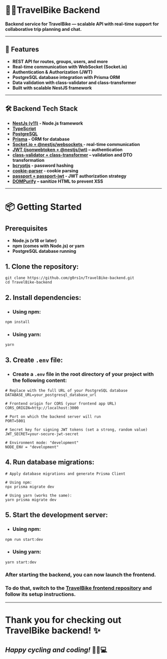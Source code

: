 # 🚴‍♂️TravelBike Backend

**Backend service for TravelBike — scalable API with real-time support for collaborative trip planning and chat.**

---

## 🚀 Features

- **REST API for routes, groups, users, and more**
- **Real-time communication with WebSocket (Socket.io)**
- **Authentication & Authorization (JWT)**
- **PostgreSQL database integration with Prisma ORM**
- **Data validation with class-validator and class-transformer**
- **Built with scalable NestJS framework**

---
 
## 🛠️ Backend Tech Stack

- **[NestJs (v11)](https://docs.nestjs.com/) - Node.js framework**
- **[TypeScript](https://www.typescriptlang.org/)**
- **[PostgreSQL](https://www.postgresql.org/)**
- **[Prisma](https://www.prisma.io/) - ORM for database** 
- **[Socket.io + @nestjs/websockets ](https://socket.io/) - real-time communication** 
- **[JWT (jsonwebtoken + @nestjs/jwt)](https://github.com/auth0/node-jsonwebtoken) – authentication**
- **[class-validator + class-transformer](https://github.com/typestack/class-validator) – validation and DTO transformation**
- **[bcryptjs](https://github.com/dcodeIO/bcrypt.js) - password hashing**
- **[cookie-parser](https://github.com/expressjs/cookie-parser) - cookie parsing**
- **[passport + passport-jwt](http://www.passportjs.org/packages/passport-jwt/) - JWT authorization strategy**
- **[DOMPurify](https://github.com/cure53/DOMPurify) – sanitize HTML to prevent XSS**

---

# 📦 Getting Started

## Prerequisites
- **Node.js (v18 or later)**
- **npm (comes with Node.js) or yarn**
- **PostgreSQL database running**

## 1. Clone the repository:

```
git clone https://github.com/g0rs1n/TravelBike-backend.git
cd TravelBike-backend
```

## 2. Install dependencies:

- ### Using npm:

```
npm install
```
- ### Using yarn:

```
yarn
```

## 3. Create `.env` file:

- ### Create a `.env` file in the root directory of your project with the following content:

```
# Replace with the full URL of your PostgreSQL database
DATABASE_URL=your_postgresql_database_url

# Frontend origin for CORS (your frontend app URL)
CORS_ORIGIN=http://localhost:3000

# Port on which the backend server will run
PORT=5001

# Secret key for signing JWT tokens (set a strong, random value)
JWT_SECRET=your-secure-jwt-secret

# Environment mode: "development"
NODE_ENV = "development" 
```

## 4. Run database migrations:

```
# Apply database migrations and generate Prisma Client

# Using npm:
npx prisma migrate dev

# Using yarn (works the same):
yarn prisma migrate dev
```

## 5. Start the development server:

- ### Using npm:

```
npm run start:dev
```
- ### Using yarn:

```
yarn start:dev
```

### After starting the backend, you can now launch the frontend.
### To do that, switch to the [TravelBike frontend repository](https://github.com/g0rs1n/TravelBike-frontend) and follow its setup instructions.

---

# Thank you for checking out TravelBike backend! ✨

## **_Happy cycling and coding!_** 🚴‍♂️💻